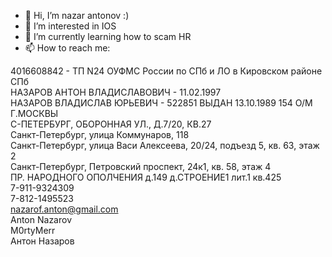 - 👋 Hi, I’m nazar antonov :)
- 👀 I’m interested in IOS
- 🌱 I’m currently learning how to scam HR
- 📫 How to reach me:

4016608842 - ТП N24 ОУФМС России по СПб и ЛО в Кировском районе СПб  
НАЗАРОВ АНТОН ВЛАДИСЛАВОВИЧ - 11.02.1997  
НАЗАРОВ ВЛАДИСЛАВ ЮРЬЕВИЧ - 522851 ВЫДАН 13.10.1989 154 О/М Г.МОСКВЫ  
С-ПЕТЕРБУРГ, ОБОРОННАЯ УЛ., Д.7/20, КВ.27  
Санкт-Петербург, улица Коммунаров, 118  
Санкт-Петербург, улица Васи Алексеева, 20/24, подъезд 5, кв. 63, этаж 2  
Санкт-Петербург, Петровский проспект, 24к1, кв. 58, этаж 4  
ПР. НАРОДНОГО ОПОЛЧЕНИЯ д.149 д.СТРОЕНИЕ1 лит.1 кв.425  
7-911-9324309  
7-812-1495523  
nazarof.anton@gmail.com  
Anton Nazarov  
M0rtyMerr  
Антон Назаров 
